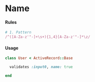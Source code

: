 # Name

#### Rules

```ruby
# 1. Pattern
/^([A-Za-z'"-]+\s+){1,4}[A-Za-z'"-]*\z/
```

#### Usage

```ruby
class User < ActiveRecord::Base

  validates :input0, name: true

end
```

